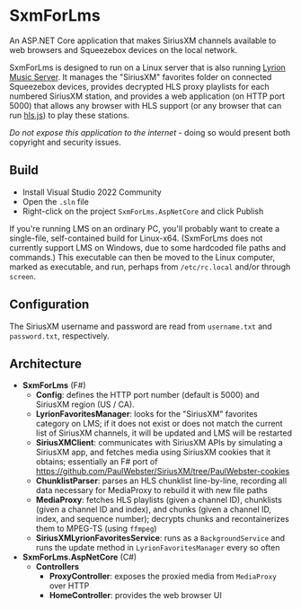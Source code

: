 # SxmForLms

An ASP.NET Core application that makes SiriusXM channels available to web browsers and Squeezebox devices on the local network.

SxmForLms is designed to run on a Linux server that is also running [Lyrion Music Server](https://lyrion.org/). It manages the "SiriusXM" favorites folder on connected Squeezebox devices, provides decrypted HLS proxy playlists for each numbered SiriusXM station, and provides a web application (on HTTP port 5000) that allows any browser with HLS support (or any browser that can run [hls.js](https://github.com/video-dev/hls.js)) to play these stations.

*Do not expose this application to the internet* - doing so would present both copyright and security issues.

## Build

* Install Visual Studio 2022 Community
* Open the `.sln` file
* Right-click on the project `SxmForLms.AspNetCore` and click Publish

If you're running LMS on an ordinary PC, you'll probably want to create a single-file, self-contained build for Linux-x64. (SxmForLms does not currently support LMS on Windows, due to some hardcoded file paths and commands.) This executable can then be moved to the Linux computer, marked as executable, and run, perhaps from `/etc/rc.local` and/or through `screen`.

## Configuration

The SiriusXM username and password are read from `username.txt` and `password.txt`, respectively.

## Architecture

* **SxmForLms** (F#)
    * **Config**: defines the HTTP port number (default is 5000) and SiriusXM region (US / CA).
    * **LyrionFavoritesManager**: looks for the "SiriusXM" favorites category on LMS; if it does not exist or does not match the current list of SiriusXM channels, it will be updated and LMS will be restarted
    * **SiriusXMClient**: communicates with SiriusXM APIs by simulating a SiriusXM app, and fetches media using SiriusXM cookies that it obtains; essentially an F# port of https://github.com/PaulWebster/SiriusXM/tree/PaulWebster-cookies
    * **ChunklistParser**: parses an HLS chunklist line-by-line, recording all data necessary for MediaProxy to rebuild it with new file paths
    * **MediaProxy**: fetches HLS playlists (given a channel ID), chunklists (given a channel ID and index), and chunks (given a channel ID, index, and sequence number); decrypts chunks and recontainerizes them to MPEG-TS (using `ffmpeg`)
    * **SiriusXMLyrionFavoritesService**: runs as a `BackgroundService` and runs the update method in `LyrionFavoritesManager` every so often
* **SxmForLms.AspNetCore** (C#)
    * **Controllers**
        * **ProxyController**: exposes the proxied media from `MediaProxy` over HTTP
        * **HomeController**: provides the web browser UI
